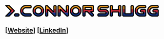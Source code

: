 ![logo depicting my name](./logo.png "That's my name!")
## [[Website](https://shugg.dev)] [[LinkedIn](https://linkedin.com/in/connor-shugg)]
